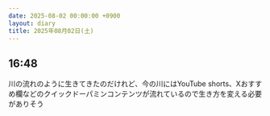 ```yaml
---
date: 2025-08-02 00:00:00 +0900
layout: diary
title: 2025年08月02日(土)
---
```


## 16:48
川の流れのように生きてきたのだけれど、今の川にはYouTube shorts、Xおすすめ欄などのクイックドーパミンコンテンツが流れているので生き方を変える必要がありそう
